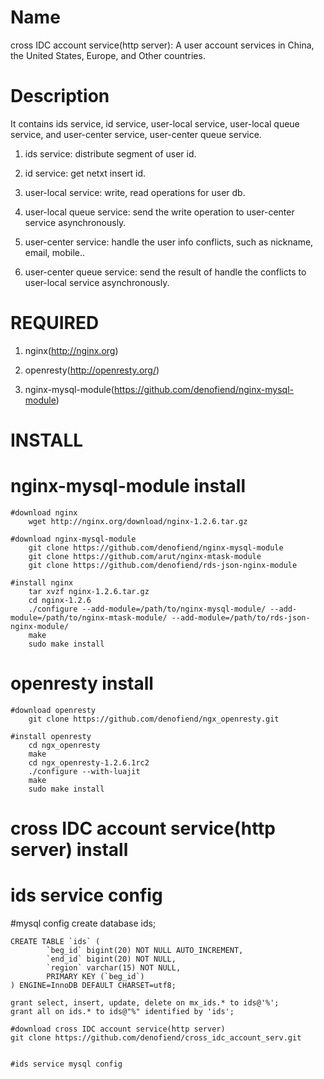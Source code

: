 Name
=================

cross IDC account service(http server): A user account services in China, the United States, Europe, and Other countries.


Description
=================

It contains ids service, id service, user-local service, user-local queue service, and user-center service, user-center queue service.

1. ids service: distribute segment of user id.

2. id service: get netxt insert id.

3. user-local service: write, read operations for user db.

4. user-local queue service: send the write operation to user-center service asynchronously.

5. user-center service: handle the user info conflicts, such as nickname, email, mobile..

6. user-center queue service: send the result of handle the conflicts to user-local service asynchronously.



REQUIRED
=================

1. nginx(http://nginx.org)

2. openresty(http://openresty.org/)

3. nginx-mysql-module(https://github.com/denofiend/nginx-mysql-module)



INSTALL
=================

nginx-mysql-module install
=================

	#download nginx
  		wget http://nginx.org/download/nginx-1.2.6.tar.gz

	#download nginx-mysql-module 
  		git clone https://github.com/denofiend/nginx-mysql-module
  		git clone https://github.com/arut/nginx-mtask-module
  		git clone https://github.com/denofiend/rds-json-nginx-module

	#install nginx
  		tar xvzf nginx-1.2.6.tar.gz
		cd nginx-1.2.6
		./configure --add-module=/path/to/nginx-mysql-module/ --add-module=/path/to/nginx-mtask-module/ --add-module=/path/to/rds-json-nginx-module/
		make
		sudo make install
 

openresty install
=================

	#download openresty
		git clone https://github.com/denofiend/ngx_openresty.git

	#install openresty
  		cd ngx_openresty
  		make
  		cd ngx_openresty-1.2.6.1rc2
  		./configure --with-luajit
  		make
  		sudo make install


cross IDC account service(http server) install
=================
	
ids service config
=================

#mysql config
	create database ids;

	CREATE TABLE `ids` (
			`beg_id` bigint(20) NOT NULL AUTO_INCREMENT,
			`end_id` bigint(20) NOT NULL,
			`region` varchar(15) NOT NULL,
			PRIMARY KEY (`beg_id`)
	) ENGINE=InnoDB DEFAULT CHARSET=utf8;
	
	grant select, insert, update, delete on mx_ids.* to ids@'%';
	grant all on ids.* to ids@"%" identified by 'ids';

	#download cross IDC account service(http server)
	git clone https://github.com/denofiend/cross_idc_account_serv.git


	#ids service mysql config


